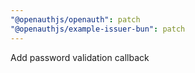 ```yaml
---
"@openauthjs/openauth": patch
"@openauthjs/example-issuer-bun": patch
---
```


Add password validation callback
